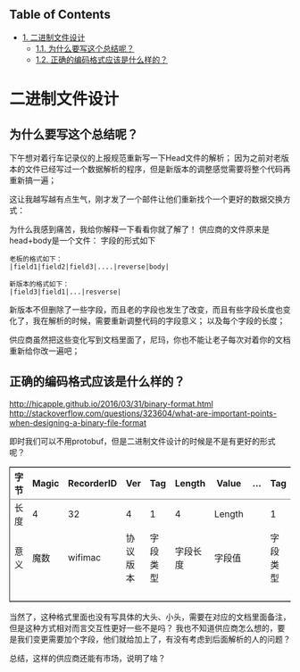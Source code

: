 <div id="table-of-contents">
<h2>Table of Contents</h2>
<div id="text-table-of-contents">
<ul>
<li><a href="#orgheadline3">1. 二进制文件设计</a>
<ul>
<li><a href="#orgheadline1">1.1. 为什么要写这个总结呢？</a></li>
<li><a href="#orgheadline2">1.2. 正确的编码格式应该是什么样的？</a></li>
</ul>
</li>
</ul>
</div>
</div>

# 二进制文件设计<a id="orgheadline3"></a>

## 为什么要写这个总结呢？<a id="orgheadline1"></a>

下午想对着行车记录仪的上报规范重新写一下Head文件的解析；
因为之前对老版本的文件已经写过一个数据解析的程序，但是新版本的调整感觉需要将整个代码再重新搞一遍；

这让我越写越有点生气，刚才发了一个邮件让他们重新找个一个更好的数据交换方式：

为什么我感到痛苦，我给你解释一下看看你就了解了！
供应商的文件原来是head+body是一个文件：
字段的形式如下

    老板的格式如下：
    |field1|field2|field3|....|reverse|body|
    
    新版本的格式如下：
    |field3|field1|...|resverse|

新版本不但删除了一些字段，而且老的字段也发生了改变，而且有些字段长度也变化了，我在解析的时候，需要重新调整代码的字段意义；
以及每个字段的长度；

供应商虽然把这些变化写到文档里面了，尼玛，你也不能让老子每次对着你的文档重新给你改一遍吧；

## 正确的编码格式应该是什么样的？<a id="orgheadline2"></a>

<http://hjcapple.github.io/2016/03/31/binary-format.html>
<http://stackoverflow.com/questions/323604/what-are-important-points-when-designing-a-binary-file-format>

即时我们可以不用protobuf，但是二进制文件设计的时候是不是有更好的形式呢？

<table border="2" cellspacing="0" cellpadding="6" rules="groups" frame="hsides">


<colgroup>
<col  class="org-left" />

<col  class="org-left" />

<col  class="org-left" />

<col  class="org-left" />

<col  class="org-left" />

<col  class="org-left" />

<col  class="org-left" />

<col  class="org-left" />

<col  class="org-left" />

<col  class="org-left" />

<col  class="org-left" />

<col  class="org-left" />
</colgroup>
<thead>
<tr>
<th scope="col" class="org-left">字节</th>
<th scope="col" class="org-left">Magic</th>
<th scope="col" class="org-left">RecorderID</th>
<th scope="col" class="org-left">Ver</th>
<th scope="col" class="org-left">Tag</th>
<th scope="col" class="org-left">Length</th>
<th scope="col" class="org-left">Value</th>
<th scope="col" class="org-left">&#x2026;</th>
<th scope="col" class="org-left">Tag</th>
<th scope="col" class="org-left">Length</th>
<th scope="col" class="org-left">Value</th>
<th scope="col" class="org-left">Pad</th>
</tr>
</thead>

<tbody>
<tr>
<td class="org-left">长度</td>
<td class="org-left">4</td>
<td class="org-left">32</td>
<td class="org-left">4</td>
<td class="org-left">1</td>
<td class="org-left">4</td>
<td class="org-left">Length</td>
<td class="org-left">&#xa0;</td>
<td class="org-left">1</td>
<td class="org-left">4</td>
<td class="org-left">Length</td>
<td class="org-left">108</td>
</tr>


<tr>
<td class="org-left">意义</td>
<td class="org-left">魔数</td>
<td class="org-left">wifimac</td>
<td class="org-left">协议版本</td>
<td class="org-left">字段类型</td>
<td class="org-left">字段长度</td>
<td class="org-left">字段值</td>
<td class="org-left">&#xa0;</td>
<td class="org-left">字段类型</td>
<td class="org-left">字段长度</td>
<td class="org-left">字段值</td>
<td class="org-left">保留字段</td>
</tr>


<tr>
<td class="org-left">&#xa0;</td>
<td class="org-left">&#xa0;</td>
<td class="org-left">&#xa0;</td>
<td class="org-left">&#xa0;</td>
<td class="org-left">&#xa0;</td>
<td class="org-left">&#xa0;</td>
<td class="org-left">&#xa0;</td>
<td class="org-left">&#xa0;</td>
<td class="org-left">&#xa0;</td>
<td class="org-left">&#xa0;</td>
<td class="org-left">&#xa0;</td>
<td class="org-left">&#xa0;</td>
</tr>
</tbody>
</table>

当然了，这种格式里面也没有写具体的大头、小头，需要在对应的文档里面备注，但是这种方式相对而言交互性更好一些不是吗？
我也不知道供应商怎么想的，要是我们变更需要加个字段，他们就给加上了，有没有考虑到后面解析的人的问题？

总结，这样的供应商还能有市场，说明了啥？

